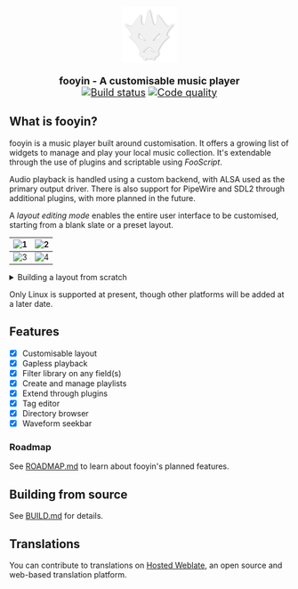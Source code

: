 <p align="center">
<img src="data/icons/sc-fooyin.svg" width="20%" alt="fooyin logo">
</p>

<p align="center" style="font-size: 18px;">
<strong>fooyin - A customisable music player</strong>
<br />
<a href="https://github.com/ludouzi/fooyin/actions/workflows/build.yml"><img src="https://github.com/ludouzi/fooyin/actions/workflows/build.yml/badge.svg" alt="Build status"></a>
<a href="https://app.codacy.com/gh/ludouzi/fooyin/dashboard?utm_source=gh&utm_medium=referral&utm_content=&utm_campaign=Badge_grade"><img src="https://app.codacy.com/project/badge/Grade/ae0c3e9825d849b0b64697e59e4dfea6" alt="Code quality"></a>
</p>

## What is fooyin?

fooyin is a music player built around customisation. It offers a growing list of widgets to manage and play your local music
collection. It's extendable through the use of plugins and scriptable using *FooScript*.

Audio playback is handled using a custom backend, with ALSA used as the primary output driver.
There is also support for PipeWire and SDL2 through additional plugins, with more planned in the future.

A *layout editing mode* enables the entire user interface to be customised,
starting from a blank slate or a preset layout.

 ![1](https://github.com/ludouzi/fooyin/assets/45490980/94d610d8-4878-4c7a-8607-d2dd7936a8a1) | ![2](https://github.com/ludouzi/fooyin/assets/45490980/d82f619c-f43f-40d6-b9dc-54cdf88e3e11) 
----------------------------------------------------------------------------------------------|----------------------------------------------------------------------------------------------
 ![3](https://github.com/ludouzi/fooyin/assets/45490980/f95f4b76-113e-4f9b-9055-376e4575b033) | ![4](https://github.com/ludouzi/fooyin/assets/45490980/4774d1ef-1618-4a02-8e26-2ef24cb2d039) 

<details>
<summary>Building a layout from scratch</summary>

https://github.com/ludouzi/fooyin/assets/45490980/e6fbce19-2c95-4a2c-b832-32b37cb41db9

</details>

Only Linux is supported at present, though other platforms will be added at a later date.

## Features

* [x] Customisable layout
* [x] Gapless playback
* [x] Filter library on any field(s)
* [x] Create and manage playlists
* [x] Extend through plugins
* [x] Tag editor
* [x] Directory browser
* [x] Waveform seekbar

### Roadmap

See [ROADMAP.md](ROADMAP.md) to learn about fooyin's planned features.

## Building from source

See [BUILD.md](BUILD.md) for details.

## Translations

You can contribute to translations on [Hosted Weblate](https://hosted.weblate.org/projects/fooyin/),
an open source and web-based translation platform.
